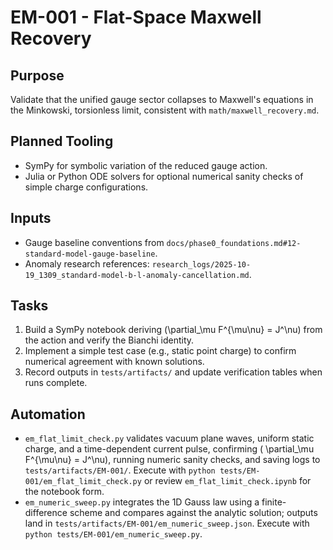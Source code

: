 # EM-001 - Flat-Space Maxwell Recovery

## Purpose
Validate that the unified gauge sector collapses to Maxwell's equations in the Minkowski, torsionless limit, consistent with `math/maxwell_recovery.md`.

## Planned Tooling
- SymPy for symbolic variation of the reduced gauge action.
- Julia or Python ODE solvers for optional numerical sanity checks of simple charge configurations.

## Inputs
- Gauge baseline conventions from `docs/phase0_foundations.md#12-standard-model-gauge-baseline`.
- Anomaly research references: `research_logs/2025-10-19_1309_standard-model-b-l-anomaly-cancellation.md`.

## Tasks
1. Build a SymPy notebook deriving \(\partial_\mu F^{\mu\nu} = J^\nu\) from the action and verify the Bianchi identity.
2. Implement a simple test case (e.g., static point charge) to confirm numerical agreement with known solutions.
3. Record outputs in `tests/artifacts/` and update verification tables when runs complete.

## Automation
- `em_flat_limit_check.py` validates vacuum plane waves, uniform static charge, and a time-dependent current pulse, confirming \( \partial_\mu F^{\mu\nu} = J^\nu\), running numeric sanity checks, and saving logs to `tests/artifacts/EM-001/`. Execute with `python tests/EM-001/em_flat_limit_check.py` or review `em_flat_limit_check.ipynb` for the notebook form.
- `em_numeric_sweep.py` integrates the 1D Gauss law using a finite-difference scheme and compares against the analytic solution; outputs land in `tests/artifacts/EM-001/em_numeric_sweep.json`. Execute with `python tests/EM-001/em_numeric_sweep.py`.


